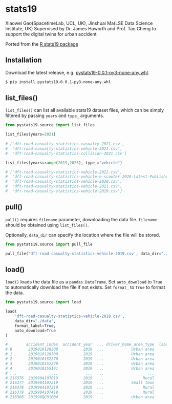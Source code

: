 # stats19
Xiaowei Gao(SpacetimeLab, UCL, UK), Jinshuai Ma(LSE Data Science Institute, UK)
Supervised by Dr. James Haworth and Prof. Tao Cheng to support the digital twins for urban accident

Ported from the [R stats19 package](https://github.com/ropensci/stats19)

## Installation

Download the latest release, e.g. [pystats19-0.0.1-py3-none-any.whl](https://github.com/Mayazure/py-stats19/releases/download/py-stats19-v0.0.1/pystats19-0.0.1-py3-none-any.whl).

```bash
$ pip install pystats19-0.0.1-py3-none-any.whl
```

## list_files()

`list_files()` can list all available stats19 dataset files, which can be simply filtered by passing `years` and `type_` arguments.

```python
from pystats19.source import list_files

list_files(years=2021)
 
# ['dft-road-casualty-statistics-casualty-2021.csv',
#  'dft-road-casualty-statistics-vehicle-2021.csv',
#  'dft-road-casualty-statistics-collision-2021.csv']

list_files(years=range(2019,2023), type_="vehicle")

# ['dft-road-casualty-statistics-vehicle-2022.csv',
#  'dft-road-casualty-statistics-vehicle-e-scooter-2020-Latest-Published-Year.csv',
#  'dft-road-casualty-statistics-vehicle-2020.csv',
#  'dft-road-casualty-statistics-vehicle-2021.csv',
#  'dft-road-casualty-statistics-vehicle-2019.csv']
```

## pull()

`pull()` requires `filename` parameter, downloading the data file. `filename` should be obtained using `list_files()`.  

Optionally, `data_dir` can specify the location where the file will be stored.

```python
from pystats19.source import pull_file

pull_file('dft-road-casualty-statistics-vehicle-2019.csv', data_dir="./data")
```

## load()

`load()` loads the data file as a `pandas.DataFrame`. Set `auto_download` to `True` to automatically download the file if not exists. Set `format_` to `True` to format the data.

```python
from pystats19.source import load

load(
    'dft-road-casualty-statistics-vehicle-2019.csv',
    data_dir="./data",
    format_label=True,
    auto_download=True
)

#        accident_index  accident_year  ... driver_home_area_type  lsoa_of_driver
# 0       2019010128300           2019  ...            Urban area              -1
# 1       2019010128300           2019  ...            Urban area              -1
# 2       2019010152270           2019  ...            Urban area              -1
# 3       2019010152270           2019  ...            Urban area              -1
# 4       2019010155191           2019  ...            Urban area              -1
# ...               ...            ...  ...                   ...             ...
# 216376  2019984107019           2019  ...                 Rural              -1
# 216377  2019984107219           2019  ...            Small town              -1
# 216378  2019984107219           2019  ...                 Rural              -1
# 216379  2019984107419           2019  ...                 Rural              -1
# 216380  201998QC01004           2019  ...            Urban area              -1
```